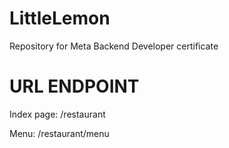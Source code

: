 # LittleLemon
Repository for Meta Backend Developer certificate

# URL ENDPOINT
Index page:         /restaurant

Menu: /restaurant/menu
